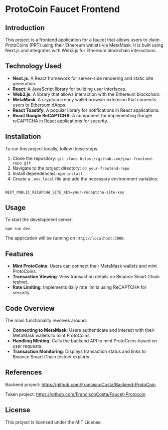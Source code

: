 <!DOCTYPE html>
<html lang="en">
<head>
    <meta charset="UTF-8">
    <meta name="viewport" content="width=device-width, initial-scale=1.0">

</head>
<body>

<h1>ProtoCoin Faucet Frontend</h1>

<h2>Introduction</h2>
<p>This project is a frontend application for a faucet that allows users to claim ProtoCoins (PRT) using their Ethereum wallets via MetaMask. It is built using Next.js and integrates with Web3.js for Ethereum blockchain interactions.</p>

<h2>Technology Used</h2>
<ul>
    <li><strong>Next.js</strong>: A React framework for server-side rendering and static site generation.</li>
    <li><strong>React</strong>: A JavaScript library for building user interfaces.</li>
    <li><strong>Web3.js</strong>: A library that allows interaction with the Ethereum blockchain.</li>
    <li><strong>MetaMask</strong>: A cryptocurrency wallet browser extension that connects users to Ethereum dApps.</li>
    <li><strong>React Toastify</strong>: A popular library for notifications in React applications.</li>
    <li><strong>React Google ReCAPTCHA</strong>: A component for implementing Google reCAPTCHA in React applications for security.</li>
</ul>

<h2>Installation</h2>
<p>To run this project locally, follow these steps:</p>
<ol>
    <li>Clone the repository: <code>git clone https://github.com/your-frontend-repo.git</code></li>
    <li>Navigate to the project directory: <code>cd your-frontend-repo</code></li>
    <li>Install dependencies: <code>npm install</code></li>
    <li>Create a <code>.env.local</code> file and add the necessary environment variables:</li>
</ol>
<pre><code>
NEXT_PUBLIC_RECAPCHA_SITE_KEY=your-recaptcha-site-key
</code></pre>

<h2>Usage</h2>
<p>To start the development server:</p>
<pre><code>npm run dev</code></pre>
<p>The application will be running on <code>http://localhost:3000</code>.</p>

<h2>Features</h2>
<ul>
    <li><strong>Mint ProtoCoins</strong>: Users can connect their MetaMask wallets and mint ProtoCoins.</li>
    <li><strong>Transaction Viewing</strong>: View transaction details on Binance Smart Chain testnet.</li>
    <li><strong>Rate Limiting</strong>: Implements daily rate limits using ReCAPTCHA for security.</li>
</ul>

<h2>Code Overview</h2>
<p>The main functionality revolves around:</p>
<ul>
    <li><strong>Connecting to MetaMask</strong>: Users authenticate and interact with their MetaMask wallets to mint ProtoCoins.</li>
    <li><strong>Handling Minting</strong>: Calls the backend API to mint ProtoCoins based on user requests.</li>
    <li><strong>Transaction Monitoring</strong>: Displays transaction status and links to Binance Smart Chain testnet explorer.</li>
</ul>

<h2>References</h2>
<p>Backend project: <a href="https://github.com/FranciscoCosta/Backend-ProtoCoin">https://github.com/FranciscoCosta/Backend-ProtoCoin</a></p>
<p>Token project: <a href="https://github.com/FranciscoCosta/Faucet-Protocoin">https://github.com/FranciscoCosta/Faucet-Protocoin</a></p>

<h2>License</h2>
<p>This project is licensed under the MIT License.</p>

</body>
</html>
